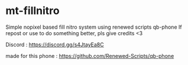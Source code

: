 # mt-fillnitro
Simple nopixel based fill nitro system using renewed scripts qb-phone 
If repost or use to do something better, pls give credits <3 

Discord : https://discord.gg/s4JtayEa8C

made for this phone : https://github.com/Renewed-Scripts/qb-phone

